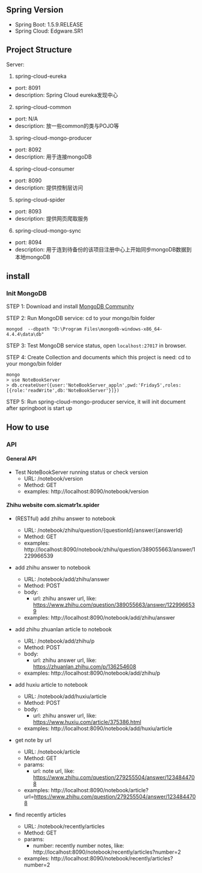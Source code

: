 
## Spring Version

- Spring Boot: 1.5.9.RELEASE
- Spring Cloud: Edgware.SR1

## Project Structure

Server:
1. spring-cloud-eureka
  - port: 8091
  - description: Spring Cloud eureka发现中心
2. spring-cloud-common
  - port: N/A
  - description: 放一些common的类与POJO等
3. spring-cloud-mongo-producer
  - port: 8092
  - description: 用于连接mongoDB
4. spring-cloud-consumer
  - port: 8090
  - description: 提供控制层访问
5. spring-cloud-spider
  - port: 8093
  - description: 提供网页爬取服务
6. spring-cloud-mongo-sync
  - port: 8094
  - description: 用于连到待备份的该项目注册中心上开始同步mongoDB数据到本地mongoDB

## install

### Init MongoDB

STEP 1: Download and install [MongoDB Community](https://www.mongodb.com/try/download/community)

STEP 2: Run MongoDB service: cd to your mongo/bin folder

```
mongod  --dbpath "D:\Program Files\mongodb-windows-x86_64-4.4.4\data\db"
```

STEP 3: Test MongoDB service status, open `localhost:27017` in browser.

STEP 4: Create Collection and documents which this project is need: cd to your mongo/bin folder

```
mongo
> use NoteBookServer
> db.createUser({user:'NoteBookServer_appln',pwd:'Friday5',roles:[{role:'readWrite',db:'NoteBookServer'}]})
```

STEP 5: Run spring-cloud-mongo-producer service, it will init document after springboot is start up

## How to use



### API

#### General API

- Test NoteBookServer running status or check version
  - URL: /notebook/version
  - Method: GET
  - examples: http://localhost:8090/notebook/version


#### Zhihu website com.sicmatr1x.spider

- (RESTful) add zhihu answer to notebook
  - URL: /notebook/zhihu/question/{questionId}/answer/{answerId}
  - Method: GET
  - examples: http://localhost:8090/notebook/zhihu/question/389055663/answer/1229966539

- add zhihu answer to notebook
  - URL: /notebook/add/zhihu/answer
  - Method: POST
  - body:
    - url: zhihu answer url, like: https://www.zhihu.com/question/389055663/answer/1229966539
  - examples: http://localhost:8090/notebook/add/zhihu/answer
  
- add zhihu zhuanlan article to notebook
  - URL: /notebook/add/zhihu/p
  - Method: POST
  - body:
    - url: zhihu answer url, like: https://zhuanlan.zhihu.com/p/136254608
  - examples: http://localhost:8090/notebook/add/zhihu/p
  
- add huxiu article to notebook
  - URL: /notebook/add/huxiu/article
  - Method: POST
  - body:
    - url: zhihu answer url, like: https://www.huxiu.com/article/375386.html
  - examples: http://localhost:8090/notebook/add/huxiu/article
  
- get note by url
  - URL: /notebook/article
  - Method: GET
  - params:
    - url: note url, like: https://www.zhihu.com/question/279255504/answer/1234844708
  - examples: http://localhost:8090/notebook/article?url=https://www.zhihu.com/question/279255504/answer/1234844708
  
- find recently articles
  - URL: /notebook/recently/articles
  - Method: GET
  - params:
    - number: recently number notes, like: http://localhost:8090/notebook/recently/articles?number=2
  - examples: http://localhost:8090/notebook/recently/articles?number=2
 